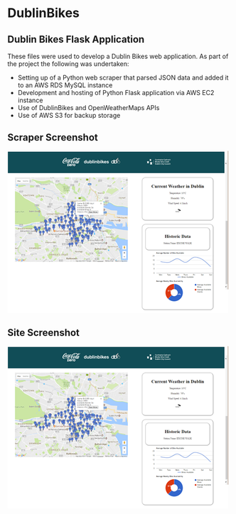 # DublinBikes
## Dublin Bikes Flask Application

These files were used to develop a Dublin Bikes web application.
As part of the project the following was undertaken:

- Setting up of a Python web scraper that parsed JSON data and added it to an AWS RDS MySQL instance
- Development and hosting of Python Flask application via AWS EC2 instance
- Use of DublinBikes and OpenWeatherMaps APIs
- Use of AWS S3 for backup storage

## Scraper Screenshot
<img src="./scraper.png"/>

## Site Screenshot
<img src="./bikes.png"/>

